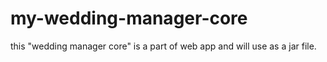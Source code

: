 my-wedding-manager-core
=======================

this "wedding manager core" is a part of web app and will use as a jar file.
